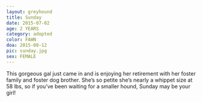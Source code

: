 ```yaml
---
layout: greyhound
title: Sunday
date: 2015-07-02
age: 2 YEARS
category: adopted
color: FAWN
doa: 2015-08-12
pic: sunday.jpg
sex: FEMALE
---
```


This gorgeous gal just came in and is enjoying her retirement with her foster family and foster dog brother. She’s so petite she’s nearly a whippet size at 58 lbs, so if you’ve been waiting for a smaller hound, Sunday may be your girl!